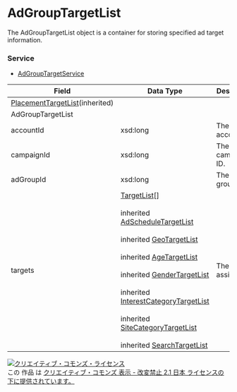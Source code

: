 # AdGroupTargetList
The AdGroupTargetList object is a container for storing specified ad target information.
### Service
+ [AdGroupTargetService](../services/AdGroupTargetService.md)

| Field | Data Type | Description | 
|---|---|---|
| <a href="./PlacementTargetList.md">PlacementTargetList</a>(inherited)|||
| AdGroupTargetList|||
| accountId| xsd:long| The account ID. |
| campaignId| xsd:long| The campaign ID. |
| adGroupId| xsd:long| The ad group ID. |
| targets| <a href="./TargetList.md">TargetList</a>[]<br><br>inherited <a href="./AdScheduleTargetList.md">AdScheduleTargetList</a><br><br>inherited <a href="./GeoTargetList.md">GeoTargetList</a><br><br>inherited <a href="./AgeTargetList.md">AgeTargetList</a><br><br>inherited <a href="./GenderTargetList.md">GenderTargetList</a><br><br>inherited <a href="./InterestCategoryTargetList.md">InterestCategoryTargetList</a><br><br>inherited <a href="./SiteCategoryTargetList.md">SiteCategoryTargetList</a><br><br>inherited <a href="./SearchTargetList.md">SearchTargetList</a>| The target assignment. |
<a rel="license" href="http://creativecommons.org/licenses/by-nd/2.1/jp/"><img alt="クリエイティブ・コモンズ・ライセンス" style="border-width:0" src="https://i.creativecommons.org/l/by-nd/2.1/jp/88x31.png" /></a><br />この 作品 は <a rel="license" href="http://creativecommons.org/licenses/by-nd/2.1/jp/">クリエイティブ・コモンズ 表示 - 改変禁止 2.1 日本 ライセンスの下に提供されています。</a>
